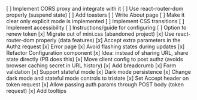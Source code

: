 [ ] Implement CORS proxy and integrate with it
[ ] Use react-router-dom properly (suspend state)
[ ] Add toasters
[ ] Write About page
[ ] Make it clear only explicit mode is implemented
[ ] Implement CSS transitions
[ ] Implement accessibility
[ ] Instructions/guide for configuring
[ ] Option to renew token
[x] Migrate out of mini.css (abandoned project)
[x] Use react-router-dom properly (data features)
[x] Accept extra parameters in the Authz request
[x] Error page
[x] Avoid flashing states during updates
[x] Refactor Configuration component
[x] Idea: instead of sharing URL, share state directly (PB does this)
[x] Move client config to post authz (avoids browser caching secret in URL history)
[x] Add breadcrumb
[x] Form validation
[x] Support stateful mode
[x] Dark mode persistence
[x] Change dark mode and stateful mode controls to tristate
[x] Set Accept header on token request
[x] Allow passing auth params through POST body (token request)
[x] Add tooltips
